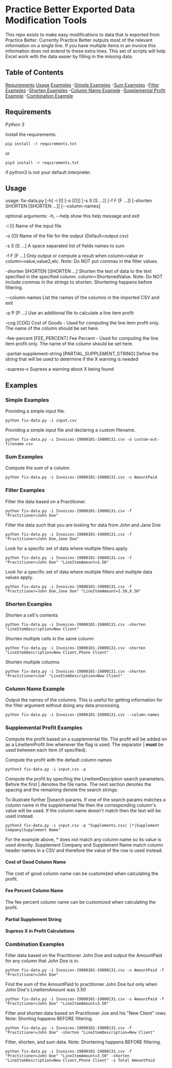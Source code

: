 # Practice Better Exported Data Modification Tools
This repo exists to make easy modifications to data that is exported from Practice Better. Currently Practice Better outputs most of the relevant information on a single line. If you have multiple items in an invoice this information does not extend to these extra lines. This set of scripts will help Excel work with the data easier by filling in the missing data.

## Table of Contents
[Requirements](#requirements)
[Usage](#usage)
[Examples](#examples)
-[Simple Examples](#simple-examples)
-[Sum Examples](#sum-examples)
-[Filter Examples](#filter-examples)
-[Shorten Examples](#shorten-examples)
-[Column Name Example](#column-name-example)
-[Supplemental Profit Example](#supplemental-profit-examples)
-[Combination Example](#combination-examples)

## Requirements
Python 3

Install the requirements:

`pip install -r requirements.txt`

or

`pip3 install -r requirements.txt`

if python3 is not your default interpreter.

## Usage
usage: fix-data.py [-h] -i [I] [-o [O]] [-s S [S ...]] [-f F [F ...]] [-shorten SHORTEN [SHORTEN ...]] [--column-names]

optional arguments:
  -h, --help            show this help message and exit

  -i [I]                Name of the input file

  -o [O]                Name of the file for the output (Default=output.csv)

  -s S [S ...]          A space separated list of fields names to sum

  -f F [F ...]          Only output or compute a result when column=value or column=value,value2,etc. Note: Do NOT put
                        commas in the filter values.

  -shorten SHORTEN [SHORTEN ...]
                        Shorten the text of data to the text specified in the specified column. column=ShortenedValue.
                        Note: Do NOT include commas in the strings to shorten. Shortening happens before filtering.

  --column-names        List the names of the columns in the imported CSV and exit

  -p P [P ...]          Use an additional file to calculate a line item profit

  -cog [COG]            Cost of Goods - Used for computing the line item profit only. The name  of the column should be set here.

  -fee-percent [FEE_PERCENT]
                        Fee Percent - Used for computing the line item profit only. The name of the column should be set
                        here.

  -partial-supplement-string [PARTIAL_SUPPLEMENT_STRING]
                        Define the string that will be used to determine if the X warning is needed

  -supress-x            Supress a warning about X being found

## Examples
### Simple Examples
Providing a simple input file.

`python fix-data.py -i input.csv`

Providing a simple input file and declaring a custom filename.

`python fix-data.py -i Invoices-19800101-19800131.csv -o custom-out-filename.csv`

### Sum Examples
Compute the sum of a column.

`python fix-data.py -i Invoices-19800101-19800131.csv -s AmountPaid`

### Filter Examples
Filter the data based on a Practitioner.

`python fix-data.py -i Invoices-19800101-19800131.csv -f "Practitioner=John Doe"`

Filter the data such that you are looking for data from John and Jane Doe

`python fix-data.py -i Invoices-19800101-19800131.csv -f "Practitioner=John Doe,Jane Doe"`

Look for a specific set of data where multiple filters apply.

`python fix-data.py -i Invoices-19800101-19800131.csv -f "Practitioner=John Doe" "LineItemAmount=3.50"`

Look for a specific set of data where multiple filters and multiple data values apply.

`python fix-data.py -i Invoices-19800101-19800131.csv -f "Practitioner=John Doe,Jane Doe" "LineItemAmount=3.50,8.50"`

### Shorten Examples

Shorten a cell's contents

`python fix-data.py -i Invoices-19800101-19800131.csv -shorten "LineItemDescription=New Client"`

Shorten multiple cells in the same column

`python fix-data.py -i Invoices-19800101-19800131.csv -shorten "LineItemDescription=New Client,Phone Client"`

Shorten multiple columns

`python fix-data.py -i Invoices-19800101-19800131.csv -shorten "Practitioner=Joe" "LineItemDescription=New Client"`

### Column Name Example
Output the names of the columns. This is useful for getting information for the filter argument without doing any data processing.

`python fix-data.py -i Invoices-19800101-19800131.csv --column-names`

### Supplemental Profit Examples
Compute the profit based on a supplemental file. The profit will be added on as a LineItemProfit line whenever the flag is used. The separator | **must** be used between each item (if specified).

Compute the profit with the default column names

`python3 fix-data.py -i input.csv -p`

Compute the profit by specifing the LineItemDesciption search parameters. Before the first | denotes the file name. The next section denotes the spacing and the remaining denote the search strings.

To illustrate further <filename>|<spacer>|search params. If one of the search params matches a column name in the supplemental file then the corresponding column's value will be used. If the column name doesn't match then the text will be used instead.

`python3 fix-data.py -i input.csv -p "Supplements.csv| |*|Supplement Company|Supplement Name"`

For the example above, * does not match any column name so its value is used directly. Supplement Company and Supplement Name match column header names in a CSV and therefore the value of the row is used instead.

#### Cost of Good Column Name

The cost of good column name can be customized when calculating the profit.

#### Fee Percent Column Name

The fee percent column name can be customized when calculating the profit.

#### Partial Supplement String

#### Supress X in Profit Calculations

### Combination Examples
Filter data based on the Practitioner John Doe and output the AmountPaid for any column that John Doe is in.

`python fix-data.py -i Invoices-19800101-19800131.csv -s AmountPaid -f "Practitioner=John Doe"`

Find the sum of the AmountPaid to practitioner John Doe but only when John Doe's LineItemAmount was 3.50

`python fix-data.py -i Invoices-19800101-19800131.csv -s AmountPaid -f "Practitioner=John Doe" "LineItemAmount=3.50"`

Filter and shorten data based on Practitioner Joe and his "New Client" rows. Note: Shorting happens BEFORE filtering.

`python fix-data.py -i Invoices-19800101-19800131.csv -f "Practitioner=John Doe" -shorten "LineItemDescription=New Client"`

Filter, shorten, and sum data. Note: Shortening happens BEFORE filtering.

`python fix-data.py -i Invoices-19800101-19800131.csv -f "Practitioner=John Doe" "LineItemAmount=3.50" -shorten "LineItemDescription=New Client,Phone Client" -s Total AmountPaid`
